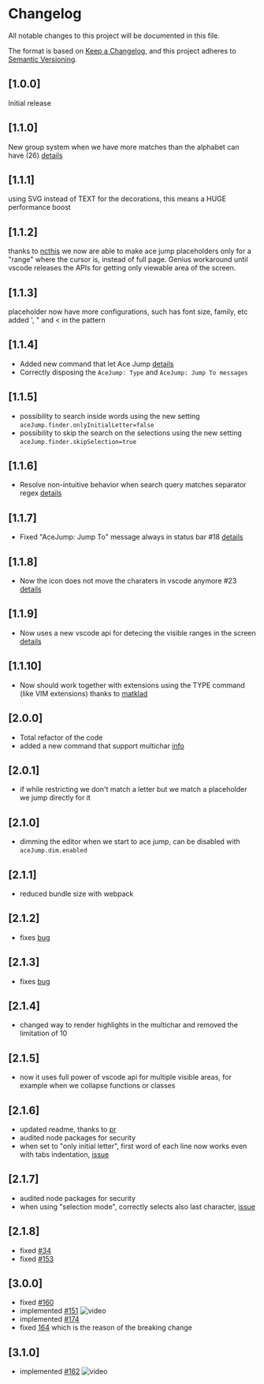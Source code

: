 # Changelog

All notable changes to this project will be documented in this file.

The format is based on [Keep a Changelog](https://keepachangelog.com/en/1.0.0/),
and this project adheres to [Semantic Versioning](https://semver.org/spec/v2.0.0.html).

## [1.0.0]

Initial release

## [1.1.0]

New group system when we have more matches than the alphabet can have (26) [details](https://github.com/lucax88x/CodeAceJumper/issues/6)

## [1.1.1]

using SVG instead of TEXT for the decorations, this means a HUGE performance boost

## [1.1.2]

thanks to [ncthis](https://github.com/lucax88x/CodeAceJumper/pull/8) we now are able to make ace jump placeholders only for a "range" where the cursor is, instead of full page. Genius workaround until vscode releases the APIs for getting only viewable area of the screen.

## [1.1.3]

placeholder now have more configurations, such has font size, family, etc
added ', " and < in the pattern

## [1.1.4]

- Added new command that let Ace Jump [details](https://github.com/lucax88x/CodeAceJumper/issues/6)
- Correctly disposing the `AceJump: Type` and `AceJump: Jump To messages`

## [1.1.5]

- possibility to search inside words using the new setting `aceJump.finder.onlyInitialLetter=false`
- possibility to skip the search on the selections using the new setting `aceJump.finder.skipSelection=true`

## [1.1.6]

- Resolve non-intuitive behavior when search query matches separator regex [details](https://github.com/lucax88x/CodeAceJumper/pull/20)

## [1.1.7]

- Fixed "AceJump: Jump To" message always in status bar #18 [details](https://github.com/lucax88x/CodeAceJumper/issues/18)

## [1.1.8]

- Now the icon does not move the charaters in vscode anymore #23 [details](https://github.com/lucax88x/CodeAceJumper/issues/23)

## [1.1.9]

- Now uses a new vscode api for detecing the visible ranges in the screen [details](https://github.com/lucax88x/CodeAceJumper/issues/5)

## [1.1.10]

- Now should work together with extensions using the TYPE command (like VIM extensions) thanks to [matklad](https://github.com/lucax88x/CodeAceJumper/pull/25)

## [2.0.0]

- Total refactor of the code
- added a new command that support multichar [info](https://github.com/lucax88x/CodeAceJumper/issues/21)

## [2.0.1]

- if while restricting we don't match a letter but we match a placeholder we jump directly for it

## [2.1.0]

- dimming the editor when we start to ace jump, can be disabled with `aceJump.dim.enabled`

## [2.1.1]

- reduced bundle size with webpack

## [2.1.2]

- fixes [bug](https://github.com/lucax88x/CodeAceJumper/issues/29)

## [2.1.3]

- fixes [bug](https://github.com/lucax88x/CodeAceJumper/issues/30)

## [2.1.4]

- changed way to render highlights in the multichar and removed the limitation of 10

## [2.1.5]

- now it uses full power of vscode api for multiple visible areas, for example when we collapse functions or classes

## [2.1.6]

- updated readme, thanks to [pr](https://github.com/lucax88x/CodeAceJumper/pull/35)
- audited node packages for security
- when set to "only initial letter", first word of each line now works even with tabs indentation, [issue](https://github.com/lucax88x/CodeAceJumper/issues/33)

## [2.1.7]

- audited node packages for security
- when using "selection mode", correctly selects also last character, [issue](https://github.com/lucax88x/CodeAceJumper/issues/108)

## [2.1.8]

- fixed [#34](https://github.com/lucax88x/CodeAceJumper/issues/34)
- fixed [#153](https://github.com/lucax88x/CodeAceJumper/issues/153)

## [3.0.0]

- fixed [#160](https://github.com/lucax88x/CodeAceJumper/issues/160)
- implemented [#151](https://github.com/lucax88x/CodeAceJumper/issues/151)
  ![video](https://media.giphy.com/media/jUQixLErR27iPssBYq/giphy.gif)
- implemented [#174](https://github.com/lucax88x/CodeAceJumper/issues/174)
- fixed [164](https://github.com/lucax88x/CodeAceJumper/issues/164) which is the reason of the breaking change

## [3.1.0]

- implemented [#162](https://github.com/lucax88x/CodeAceJumper/issues/162)
  ![video](https://media.giphy.com/media/VF63dhXmQggquKwFYn/giphy.gif)
